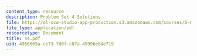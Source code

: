 ```yaml
---
content_type: resource
description: Problem Set 4 Solutions
file: https://ol-ocw-studio-app-production.s3.amazonaws.com/courses/6-826-principles-of-computer-systems-spring-2002/4956065ace737d0fc07a4599be84e719_s4.pdf
file_type: application/pdf
resourcetype: Document
title: s4.pdf
uid: 4956065a-ce73-7d0f-c07a-4599be84e719
---
```

